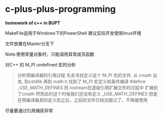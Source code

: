 # c-plus-plus-programming
**homework of c++ in BUPT**

MakeFile适用于Windows下的PowerShell
建议实际开发使用linux环境

文件放置在Master分支下

Note:使用常量对象时，只能调用其常成员函数 

对C++ 的 M_PI undefined 宏的分析
> 分析预编译器的引用过程
> 先去寻找定义这个 M_PI 宏的文件, 从 cmath 出发, 
> 到cstdlib 再到 math.h
> 找到了 M_PI 宏定义和条件编译 #define _USE_MATH_DEFINES 
> 而 iostream在逐级引用扩展文件的过程中 扩展到了cmath
> 然而此时这个时候我们还没有定义 _USE_MATH_DEFINES 
> 但是在预编译器真的定义宏之后，之前的文件已经加载过了，不再被使用


尽量要通过引用捕获异常